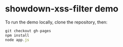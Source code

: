# showdown-xss-filter demo

To run the demo locally, clone the repository, then:

```javascript
git checkout gh-pages
npm install
node app.js
```
